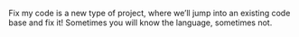 Fix my code is a new type of project, where we’ll jump into an existing code base and fix it!  Sometimes you will know the language, sometimes not.